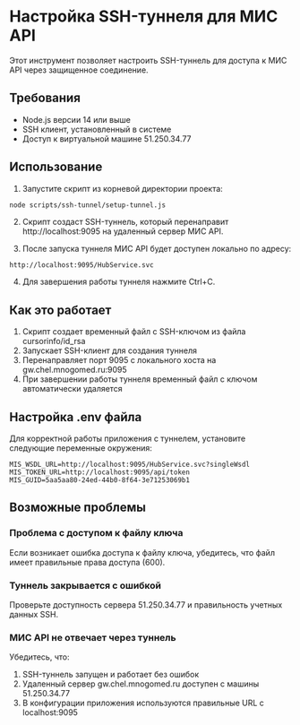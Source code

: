 # Настройка SSH-туннеля для МИС API

Этот инструмент позволяет настроить SSH-туннель для доступа к МИС API через защищенное соединение.

## Требования

- Node.js версии 14 или выше
- SSH клиент, установленный в системе
- Доступ к виртуальной машине 51.250.34.77

## Использование

1. Запустите скрипт из корневой директории проекта:

```bash
node scripts/ssh-tunnel/setup-tunnel.js
```

2. Скрипт создаст SSH-туннель, который перенаправит http://localhost:9095 на удаленный сервер МИС API.

3. После запуска туннеля МИС API будет доступен локально по адресу:

```
http://localhost:9095/HubService.svc
```

4. Для завершения работы туннеля нажмите Ctrl+C.

## Как это работает

1. Скрипт создает временный файл с SSH-ключом из файла cursorinfo/id_rsa
2. Запускает SSH-клиент для создания туннеля
3. Перенаправляет порт 9095 с локального хоста на gw.chel.mnogomed.ru:9095
4. При завершении работы туннеля временный файл с ключом автоматически удаляется

## Настройка .env файла

Для корректной работы приложения с туннелем, установите следующие переменные окружения:

```
MIS_WSDL_URL=http://localhost:9095/HubService.svc?singleWsdl
MIS_TOKEN_URL=http://localhost:9095/api/token
MIS_GUID=5aa5aa80-24ed-44b0-8f64-3e71253069b1
```

## Возможные проблемы

### Проблема с доступом к файлу ключа

Если возникает ошибка доступа к файлу ключа, убедитесь, что файл имеет правильные права доступа (600).

### Туннель закрывается с ошибкой

Проверьте доступность сервера 51.250.34.77 и правильность учетных данных SSH.

### МИС API не отвечает через туннель

Убедитесь, что:
1. SSH-туннель запущен и работает без ошибок
2. Удаленный сервер gw.chel.mnogomed.ru доступен с машины 51.250.34.77
3. В конфигурации приложения используются правильные URL с localhost:9095 